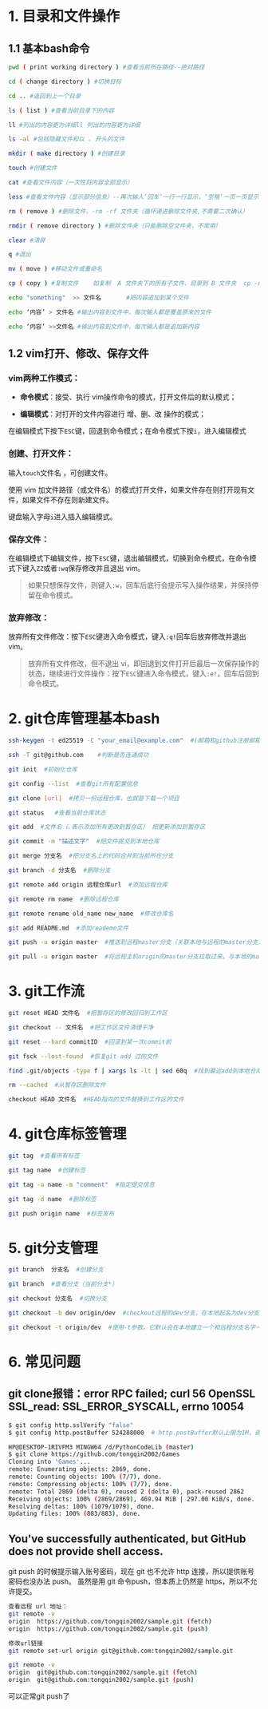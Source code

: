 # 1. 目录和文件操作

## 1.1 基本bash命令

```bash
pwd ( print working directory ) #查看当前所在路径--绝对路径

cd ( change directory ) #切换目标

cd .. #返回到上一个目录

ls ( list ) #查看当前目录下的内容

ll #列出的内容更为详细ll 列出的内容更为详细

ls -al #包括隐藏文件和以 . 开头的文件

mkdir ( make directory ) #创建目录

touch #创建文件

cat #查看文件内容（一次性将内容全部显示）

less #查看文件内容（显示部分信息）--再次输入‘回车’一行一行显示，‘空格’一页一页显示 ，‘b’一次向上走一页

rm ( remove ) #删除文件，-rm -rf 文件夹（循环递进删除文件夹,不需要二次确认）

rmdir ( remove directory ) #删除文件夹（只能删除空文件夹，不常用）

clear #清屏

q #退出

mv ( move ) #移动文件或重命名

cp ( copy ) #复制文件    如复制  A 文件夹下的所有子文件、目录到 B 文件夹  cp -r A/* B

echo "something"  >> 文件名       #把内容追加到某个文件

echo ‘内容’ > 文件名 #输出内容到文件中，每次输入都是覆盖原来的文件

echo ‘内容’ >>文件名 #输出内容到文件中，每次输入都是追加新内容
```

## 1.2 vim打开、修改、保存文件

### vim两种工作模式：

- **命令模式**：接受、执行 vim操作命令的模式，打开文件后的默认模式；

- **编辑模式**：对打开的文件内容进行 增、删、改 操作的模式；

在编辑模式下按下`ESC`键，回退到命令模式；在命令模式下按`i`，进入编辑模式

### 创建、打开文件：

输入`touch`文件名 ，可创建文件。

使用 vim 加文件路径（或文件名）的模式打开文件，如果文件存在则打开现有文件，如果文件不存在则新建文件。

键盘输入字母`i`进入插入编辑模式。

### 保存文件：

在编辑模式下编辑文件，按下`ESC`键，退出编辑模式，切换到命令模式，在命令模式下键入`ZZ`或者`:wq`保存修改并且退出 vim。

> 如果只想保存文件，则键入`:w`，回车后底行会提示写入操作结果，并保持停留在命令模式。

### 放弃修改：

放弃所有文件修改：按下`ESC`键进入命令模式，键入`:q!`回车后放弃修改并退出vim。

> 放弃所有文件修改，但不退出 vi，即回退到文件打开后最后一次保存操作的状态，继续进行文件操作：按下`ESC`键进入命令模式，键入`:e!`，回车后回到命令模式。

# 2. git仓库管理基本bash

```bash
ssh-keygen -t ed25519 -C "your_email@example.com"  #(邮箱和github注册邮箱保持一致)  创建SSH key（创建完成后将生成的id_ed25519.pub 添加到github中）

ssh -T git@github.com    #判断是否连通成功       

git init  #初始化仓库

git config --list  #查看git所有配置信息

git clone [url]  #拷贝一份远程仓库，也就是下载一个项目

git status   #查看当前仓库状态

git add  #文件名（.表示添加所有更改到暂存区） 把更新添加到暂存区

git commit -m "描述文字"  #把文件提交到本地仓库

git merge 分支名  #把分支名上的代码合并到当前所在分支

git branch -d 分支名  #删除分支

git remote add origin 远程仓库url  #添加远程仓库

git remote rm name  #删除远程仓库

git remote rename old_name new_name  #修改仓库名

git add README.md  #添加reademe文件

git push -u origin master  #推送到远程master分支（关联本地与远程的master分支）

git pull -u origin master  #将远程主机origin的master分支拉取过来，与本地的master分支合并
```

# 3. git工作流

```bash
git reset HEAD 文件名  #把暂存区的修改回归到工作区

git checkout -- 文件名  #把工作区文件清理干净

git reset --hard commitID  #回滚到某一次commit前

git fsck --lost-found  #恢复git add 过的文件

find .git/objects -type f | xargs ls -lt | sed 60q  #找到最近add到本地仓库的60个文件

rm --cached  #从暂存区删除文件

checkout HEAD 文件名  #HEAD指向的文件替换到工作区的文件
```

# 4. git仓库标签管理

```bash
git tag  #查看所有标签

git tag name  #创建标签

git tag -a name -m "comment"  #指定提交信息

git tag -d name  #删除标签

git push origin name  #标签发布
```

# 5. git分支管理

```bash
git branch  分支名  #创建分支

git branch  #查看分支（当前分支*）

git checkout 分支名  #切换分支

git checkout -b dev origin/dev  #checkout远程的dev分支，在本地起名为dev分支，并切换到本地的dev分支

git checkout -t origin/dev  #使用-t参数，它默认会在本地建立一个和远程分支名字一样的分支
```

# 6. 常见问题

## git clone报错：error RPC failed; curl 56 OpenSSL SSL_read: SSL_ERROR_SYSCALL, errno 10054
```bash 
$ git config http.sslVerify "false" 
$ git config http.postBuffer 524288000  # http.postBuffer默认上限为1M，调大上限设为500M

HP@DESKTOP-1RIVFM3 MINGW64 /d/PythonCodeLib (master)
$ git clone https://github.com/tongqin2002/Games
Cloning into 'Games'...
remote: Enumerating objects: 2869, done.
remote: Counting objects: 100% (7/7), done.
remote: Compressing objects: 100% (7/7), done.
remote: Total 2869 (delta 0), reused 2 (delta 0), pack-reused 2862
Receiving objects: 100% (2869/2869), 469.94 MiB | 297.00 KiB/s, done.
Resolving deltas: 100% (1079/1079), done.
Updating files: 100% (883/883), done.
```

## You've successfully authenticated, but GitHub does not provide shell access.
git push 的时候提示输入账号密码，现在 git 也不允许 http 连接，所以提供账号密码也没办法 push。
虽然是用 git 命令push，但本质上仍然是 https，所以不允许提交。

```bash
查看远程 url 地址：
git remote -v
origin  https://github.com/tongqin2002/sample.git (fetch)
origin  https://github.com/tongqin2002/sample.git (push)

修改url链接
git remote set-url origin git@github.com:tongqin2002/sample.git

git remote -v
origin  git@github.com:tongqin2002/sample.git (fetch)
origin  git@github.com:tongqin2002/sample.git (push)
```
可以正常git push了
